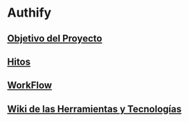 # Authify

## [Objetivo del Proyecto](https://github.com/abdeltorres05/Login)

## [Hitos](https://github.com/abdeltorres05/Login/milestones)

## [WorkFlow](https://github.com/abdeltorres05/Login)

## [Wiki de las Herramientas y Tecnologías](https://github.com/abdeltorres05/Login/wiki)

